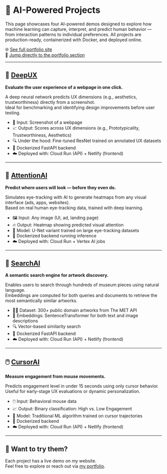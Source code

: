# 🧠 AI-Powered Projects

This page showcases four AI-powered demos designed to explore how machine learning can capture, interpret, and predict human behavior — from interaction patterns to individual preferences. All projects are production-ready, containerized with Docker, and deployed online.

🌐 [See full portfolio site](https://thomaslebras5.wixsite.com/thomaslebras)  
🎯 [Jump directly to the portfolio section](https://thomaslebras5.wixsite.com/thomaslebras/portfolio)

---

## 🎨 [DeepUX](https://thomaslebras5.wixsite.com/thomaslebras/deepux)  
**Evaluate the user experience of a webpage in one click.**

A deep neural network predicts UX dimensions (e.g., aesthetics, trustworthiness) directly from a screenshot.  
Ideal for benchmarking and identifying design improvements before user testing.

- 🧩 Input: Screenshot of a webpage  
- 📈 Output: Scores across UX dimensions (e.g., Prototypicality, Trustworthiness, Aesthetics)  
- 🔍 Under the hood: Fine-tuned ResNet trained on annotated UX datasets  
- 🐳 Dockerized FastAPI backend  
- ☁️ Deployed with: Cloud Run (API) + Netlify (frontend)

---

## 👀 [AttentionAI](https://thomaslebras5.wixsite.com/thomaslebras/attentionai)  
**Predict where users will look — before they even do.**

Simulates eye-tracking with AI to generate heatmaps from any visual interface (ads, apps, websites).  
Based on real human eye-tracking data, trained with deep learning.

- 🖼️ Input: Any image (UI, ad, landing page)  
- 🔥 Output: Heatmap showing predicted visual attention  
- 🧠 Model: U-Net variant trained on large eye-tracking datasets  
- 🐳 Dockerized backend running inference  
- ☁️ Deployed with: Cloud Run + Vertex AI jobs

---

## 🔎 [SearchAI](https://thomaslebras5.wixsite.com/thomaslebras/copie-de-attentionai-1)  
**A semantic search engine for artwork discovery.**

Enables users to search through hundreds of museum pieces using natural language.  
Embeddings are computed for both queries and documents to retrieve the most semantically similar artworks.

- 🧑‍🎨 Dataset: 300+ public domain artworks from The MET API  
- 🧠 Embeddings: SentenceTransformer for both text and image descriptions  
- 🔍 Vector-based similarity search  
- 🐳 Dockerized FastAPI backend  
- ☁️ Deployed with: Cloud Run (API) + Netlify (frontend)

---

## 🖱️ [CursorAI](https://thomaslebras5.wixsite.com/thomaslebras/copie-de-attentionai)  
**Measure engagement from mouse movements.**

Predicts engagement level in under 15 seconds using only cursor behavior.  
Useful for early-stage UX evaluations or dynamic personalization.

- 🖱️ Input: Behavioral mouse data  
- 📈 Output: Binary classification: High vs. Low Engagement  
- 🧠 Model: Traditional ML algorithm trained on cursor trajectories  
- 🐳 Dockerized backend  
- ☁️ Deployed with: Cloud Run (API) + Netlify (frontend)

---

## 🧪 Want to try them?

Each project has a live demo on my website.  
Feel free to explore or reach out via [my portfolio](https://thomaslebras5.wixsite.com/thomaslebras).
